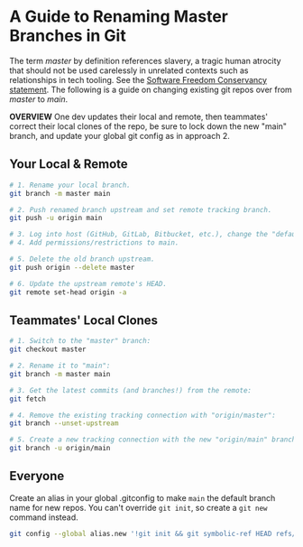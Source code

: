 # A Guide to Renaming Master Branches in Git

The term _master_ by definition references slavery, a tragic human atrocity that should not be used carelessly in unrelated contexts such as relationships in tech tooling. See the [Software Freedom Conservancy statement](https://sfconservancy.org/news/2020/jun/23/gitbranchname/). The following is a guide on changing existing git repos over from _master_ to _main_.

**OVERVIEW** 
One dev updates their local and remote, then teammates' correct their local clones of the repo, be sure to lock down the new "main" branch, and update your global git config as in approach 2.

## Your Local & Remote
```sh
# 1. Rename your local branch.
git branch -m master main

# 2. Push renamed branch upstream and set remote tracking branch.
git push -u origin main

# 3. Log into host (GitHub, GitLab, Bitbucket, etc.), change the "default branch", update master permissions/restrictions.
# 4. Add permissions/restrictions to main.

# 5. Delete the old branch upstream.
git push origin --delete master

# 6. Update the upstream remote's HEAD. 
git remote set-head origin -a
```

## Teammates' Local Clones
```sh
# 1. Switch to the "master" branch:
git checkout master

# 2. Rename it to "main":
git branch -m master main

# 3. Get the latest commits (and branches!) from the remote:
git fetch

# 4. Remove the existing tracking connection with "origin/master":
git branch --unset-upstream

# 5. Create a new tracking connection with the new "origin/main" branch:
git branch -u origin/main
```

## Everyone
Create an alias in your global .gitconfig to make `main` the default branch name for new repos. You can't override `git init`, so create a `git new` command instead.
```sh
git config --global alias.new '!git init && git symbolic-ref HEAD refs/heads/main'
```
